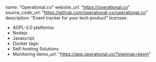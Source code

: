 name: "Operational.co"
website_url: "https://operational.co"
source_code_url: "https://github.com/operational-co/operational.co"
description: "Event tracker for your tech product"
licenses:
  - AGPL-3.0
platforms:
  - Nodejs
  - Javascript
  - Docker
tags:
  - Self-hosting Solutions
  - Monitoring
demo_url: "https://app.operational.co/?signinas=kevin"
